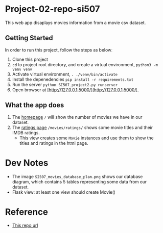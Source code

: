 # Project-02-repo-si507

This web app disaplays movies information from a movie csv dataset.

## Getting Started

In order to run this project, follow the steps as below:

1. Clone this project
1. `cd` to project root directory, and create a virtual environment, `python3 -m venv venv`
1. Activate virtual environment, `. ./venv/bin/activate`
1. Install the depenedencies `pip install -r requirements.txt`
1. Run the server `python SI507_project2.py runserver`
1. Open browser at [http://127.0.0.1:5000/](http://127.0.0.1:5000/).

## What the app does

1. The [homepage](http://127.0.0.1:5000/) `/` will show the number of movies we have in our dataset.
1. The [ratings page](http://127.0.0.1:5000/movies/ratings/) `/movies/ratings/` shows some movie titles and their IMDB ratings.
    - This view creates some `Movie` instances and use them to show the titles and ratings in the html page.

# Dev Notes

- The image `SI507_movies_database_plan.png` shows our database diagram, which contains 5 tables representing some data from our dataset.
- Flask view: at least one view should create Movie()

# Reference

- [This repo url](https://github.com/rivernews/Project-02-repo-si507)